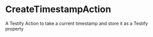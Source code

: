 # CreateTimestampAction
A Testify Action to take a current timestamp and store it as a Testify property

